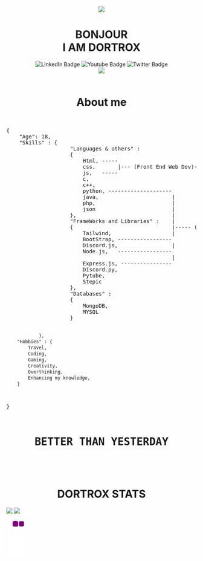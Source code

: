 <div id="header" align="center">
  <img src="https://user-images.githubusercontent.com/78467470/168476573-b0df52f2-c02b-4c41-abc2-46764bc7375c.png" width="100"/>
  <h1>
BONJOUR<br> I AM DORTROX</h1>
</div>
<div id="badges" align="center">
  <img src="https://img.shields.io/badge/LinkedIn-blue?style=for-the-badge&logo=linkedin&logoColor=white" alt="LinkedIn Badge"/>
  <img src="https://img.shields.io/badge/YouTube-blueviolet?style=for-the-badge&logo=youtube&logoColor=white" alt="Youtube Badge"/>
  <img src="https://img.shields.io/badge/Twitter-blue?style=for-the-badge&logo=twitter&logoColor=white" alt="Twitter Badge"/>
</div>
<div id="header" display="flex" align="center">
  <img src="https://media4.giphy.com/media/ntMpS9fBFZfPy/giphy.gif?cid=790b761180095a5ce3e61c162fb9d452466c22662b63cb57&rid=giphy.gif&ct=g" width="50%"/>
  <br>
  <br>
  <h1>About me</h1>
  <br>
</div>
<pre>
{
    "Age": 18,
    "Skills" : {
                    "Languages & others" : 
                    {
                        Html, -----
                        css,       |--- (Front End Web Dev)---------------------
                        js,   -----                                             |
                        c,                                                      |
                        c++,                                                    |
                        python, --------------------                            |
                        java,                       |                           |---(Full Stack Web Dev)
                        php,                        |                           |
                        json                        |                           |
                    },                              |                           |
                    "FrameWorks and Libraries" :    |                           |
                    {                               |----- (Back End Web Dev)---
                        Tailwind,                   |
                        BootStrap, -----------------
                        Discord.js,                 |
                        Node.js,   -----------------
                                                    |
                        Express.js, ----------------
                        Discord.py,
                        Pytube,
                        Stepic
                    },
                    "Databases" : 
                    {
                        MongoDB,
                        MYSQL
                    }

                },
        "Hobbies" : {
            Travel,
            Coding,
            Gaming,
            Creativity,
            Overthinking,
            Enhancing my knowledge,
        }
} 

<h1 align="center">BETTER THAN YESTERDAY</h1>
</pre>

<br>
<div>
<h1 align="center">DORTROX STATS</h1>
<img align="top" src="https://github-readme-stats.vercel.app/api/top-langs/?username=DORTROX&layout=compact&theme=vision-friendly-dark)](https://github.com/anuraghazra/github-readme-stats">
<img src="https://github-readme-streak-stats.herokuapp.com?user=DORTROX&theme=tokyonight&hide_border=true&date_format=M%20j%5B%2C%20Y%5D&stroke=11CBDD)](https://git.io/streak-stats">

</div>

<img src="https://github.com/DORTROX/DORTROX/blob/output/github-contribution-grid-snake.gif">   
